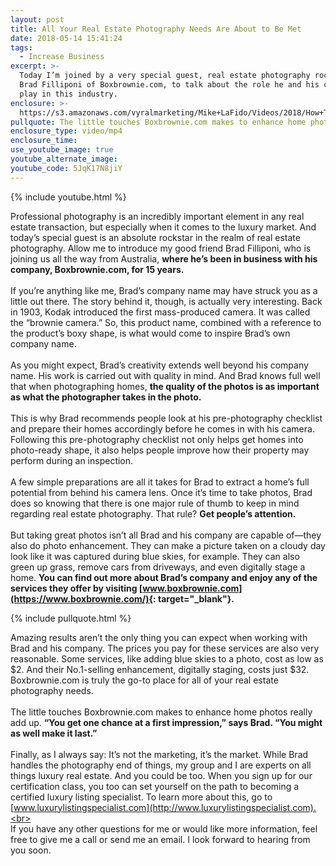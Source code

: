```yaml
---
layout: post
title: All Your Real Estate Photography Needs Are About to Be Met
date: 2018-05-14 15:41:24
tags:
  - Increase Business
excerpt: >-
  Today I’m joined by a very special guest, real estate photography rockstar
  Brad Filliponi of Boxbrownie.com, to talk about the role he and his company
  play in this industry.
enclosure: >-
  https://s3.amazonaws.com/vyralmarketing/Mike+LaFido/Videos/2018/How+To+Get+The+Best+Professional+Photography-+Chicagoland+Luxury+Real+Estate+Agent.mp4
pullquote: The little touches Boxbrownie.com makes to enhance home photos really add up.
enclosure_type: video/mp4
enclosure_time:
use_youtube_image: true
youtube_alternate_image:
youtube_code: 5JqK17N8jiY
---
```


{% include youtube.html %}

Professional photography is an incredibly important element in any real estate transaction, but especially when it comes to the luxury market. And today’s special guest is an absolute rockstar in the realm of real estate photography. Allow me to introduce my good friend Brad Filliponi, who is joining us all the way from Australia, **where he’s been in business with his company, Boxbrownie.com, for 15 years.**<br><br>If you’re anything like me, Brad’s company name may have struck you as a little out there. The story behind it, though, is actually very interesting. Back in 1903, Kodak introduced the first mass-produced camera. It was called the “brownie camera.” So, this product name, combined with a reference to the product’s boxy shape, is what would come to inspire Brad’s own company name.&nbsp;<br><br>As you might expect, Brad’s creativity extends well beyond his company name. His work is carried out with quality in mind. And Brad knows full well that when photographing homes, **the quality of the photos is as important as what the photographer takes in the photo.**<br><br>This is why Brad recommends people look at his pre-photography checklist and prepare their homes accordingly before he comes in with his camera. Following this pre-photography checklist not only helps get homes into photo-ready shape, it also helps people improve how their property may perform during an inspection.<br><br>A few simple preparations are all it takes for Brad to extract a home’s full potential from behind his camera lens. Once it’s time to take photos, Brad does so knowing that there is one major rule of thumb to keep in mind regarding real estate photography. That rule? **Get people’s attention.**<br><br>But taking great photos isn’t all Brad and his company are capable of—they also do photo enhancement. They can make a picture taken on a cloudy day look like it was captured during blue skies, for example. They can also green up grass, remove cars from driveways, and even digitally stage a home. **You can find out more about Brad’s company and enjoy any of the services they offer by visiting [www.boxbrownie.com](https://www.boxbrownie.com/){: target="_blank"}.&nbsp;**

{% include pullquote.html %}

Amazing results aren’t the only thing you can expect when working with Brad and his company. The prices you pay for these services are also very reasonable. Some services, like adding blue skies to a photo, cost as low as $2. And their No.1-selling enhancement, digitally staging, costs just $32. Boxbrownie.com is truly the go-to place for all of your real estate photography needs.<br><br>The little touches Boxbrownie.com makes to enhance home photos really add up. **“You get one chance at a first impression,” says Brad. “You might as well make it last.”**<br><br>Finally, as I always say: It’s not the marketing, it’s the market. While Brad handles the photography end of things, my group and I are experts on all things luxury real estate. And you could be too. When you sign up for our certification class, you too can set yourself on the path to becoming a certified luxury listing specialist. To learn more about this, go to [www.luxurylistingspecialist.com](http://www.luxurylistingspecialist.com).<br><br>If you have any other questions for me or would like more information, feel free to give me a call or send me an email. I look forward to hearing from you soon.